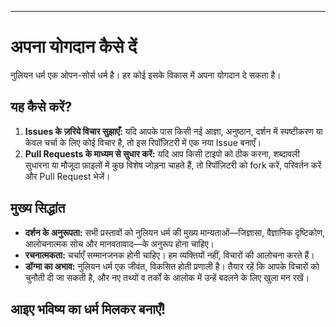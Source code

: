 -----
# अपना योगदान कैसे दें

नुलियन धर्म एक ओपन-सोर्स धर्म है। हर कोई इसके विकास में अपना योगदान दे सकता है।

## यह कैसे करें?

1. **Issues के ज़रिये विचार सुझाएँ:** यदि आपके पास किसी नई आज्ञा, अनुष्ठान, दर्शन में स्पष्टीकरण या केवल चर्चा के लिए कोई विचार है, तो इस रिपॉज़िटरी में एक नया Issue बनाएँ।  
2. **Pull Requests के माध्यम से सुधार करें:** यदि आप किसी टाइपो को ठीक करना, शब्दावली सुधारना या मौजूदा फ़ाइलों में कुछ विशेष जोड़ना चाहते हैं, तो रिपॉज़िटरी को fork करें, परिवर्तन करें और Pull Request भेजें।

## मुख्य सिद्धांत

- **दर्शन के अनुरूपता:** सभी प्रस्तावों को नुलियन धर्म की मुख्य मान्यताओं—जिज्ञासा, वैज्ञानिक दृष्टिकोण, आलोचनात्मक सोच और मानवतावाद—के अनुरूप होना चाहिए।  
- **रचनात्मकता:** चर्चाएँ सम्मानजनक होनी चाहिए। हम व्यक्तियों नहीं, विचारों की आलोचना करते हैं।  
- **डॉग्मा का अभाव:** नुलियन धर्म एक जीवंत, विकसित होती प्रणाली है। तैयार रहें कि आपके विचारों को चुनौती दी जा सकती है, और नए तथ्यों व तर्कों के आलोक में उन्हें बदलने के लिए खुला मन रखें।  

आइए भविष्य का धर्म मिलकर बनाएँ!
-----